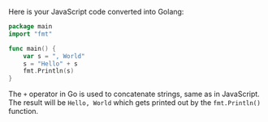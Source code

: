 Here is your JavaScript code converted into Golang:

```Go
package main
import "fmt"

func main() {
    var s = ", World"
    s = "Hello" + s
    fmt.Println(s)
}
``` 

The `+` operator in Go is used to concatenate strings, same as in JavaScript. The result will be `Hello, World` which gets printed out by the `fmt.Println()` function.

